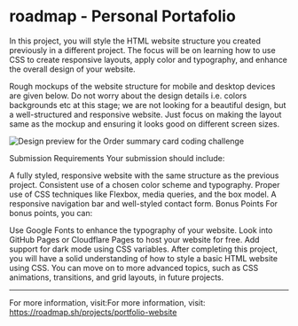 # roadmap - Personal Portafolio
In this project, you will style the HTML website structure you created previously in a different project. The focus will be on learning how to use CSS to create responsive layouts, apply color and typography, and enhance the overall design of your website.

Rough mockups of the website structure for mobile and desktop devices are given below. Do not worry about the design details i.e. colors backgrounds etc at this stage; we are not looking for a beautiful design, but a well-structured and responsive website. Just focus on making the layout same as the mockup and ensuring it looks good on different screen sizes.

![Design preview for the Order summary card coding challenge](./img/Web.png)

Submission Requirements
Your submission should include:

A fully styled, responsive website with the same structure as the previous project.
Consistent use of a chosen color scheme and typography.
Proper use of CSS techniques like Flexbox, media queries, and the box model.
A responsive navigation bar and well-styled contact form.
Bonus Points
For bonus points, you can:

Use Google Fonts to enhance the typography of your website.
Look into GitHub Pages or Cloudflare Pages to host your website for free.
Add support for dark mode using CSS variables.
After completing this project, you will have a solid understanding of how to style a basic HTML website using CSS. You can move on to more advanced topics, such as CSS animations, transitions, and grid layouts, in future projects.

-------------------------------------------------------------
For more information, visit:For more information, visit: https://roadmap.sh/projects/portfolio-website